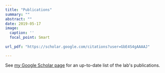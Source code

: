 ```yaml
---
title: "Publications"
summary: ""
abstract: ""
date: 2019-05-17
image:
  caption: ''
  focal_point: Smart
  
url_pdf: "https://scholar.google.com/citations?user=GbE4S4gAAAAJ"

---
```


See [my Google Scholar page](https://scholar.google.com/citations?user=58aTNpUAAAAJ&hl=en) for an up-to-date list of the lab's publications.

